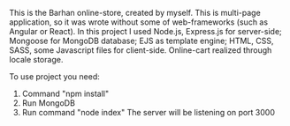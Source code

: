 This is the Barhan online-store, created by myself.
This is multi-page application, so it was wrote without some of web-frameworks (such as Angular or React).
In this project I used Node.js, Express.js for server-side; Mongoose for MongoDB database; EJS as template engine; HTML, CSS, SASS, some Javascript files for client-side.
Online-cart realized through locale storage.


To use project you need:
1. Command "npm install"
2. Run MongoDB
3. Run command "node index"
The server will be listening on port 3000
